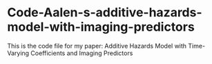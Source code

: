 # Code-Aalen-s-additive-hazards-model-with-imaging-predictors
This is the code file for my paper: Additive Hazards Model with Time-Varying Coefficients and Imaging Predictors
